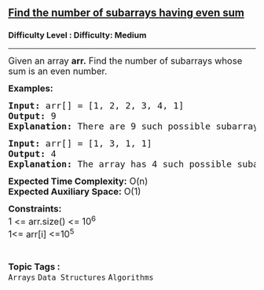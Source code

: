 <h2><a href="https://www.geeksforgeeks.org/problems/find-the-number-of-sub-arrays-having-even-sum1533/1?page=1&difficulty=Medium&status=unsolved,attempted&sortBy=accuracy">Find the number of subarrays having even sum</a></h2><h3>Difficulty Level : Difficulty: Medium</h3><hr><div class="problems_problem_content__Xm_eO"><p><span style="font-size: 18px;">Given an array <strong>a</strong><strong>rr</strong><strong>.</strong>&nbsp;Find the number of subarrays whose sum is an even number.</span></p>
<p><span style="font-size: 18px;"><strong>Examples:</strong></span></p>
<pre><span style="font-size: 18px;"><strong>Input: </strong>arr[] = [1, 2, 2, 3, 4, 1]
<strong>Output:</strong> 9
<strong>Explanation:</strong> There are 9 such possible subarrays. These are [1, 2, 2, 3] Sum = 8, [1, 2, 2, 3, 4] Sum = 12, [2] Sum = 2, [2, 2] Sum = 4, [2, 2, 3, 4, 1] Sum = 12, [2] Sum = 2, [2, 3, 4, 1] Sum = 10, [3, 4, 1] Sum = 8 and [4] Sum = 4</span></pre>
<pre><span style="font-size: 18px;"><strong>Input: </strong>arr[] = [1, 3, 1, 1]
<strong>Output:</strong> 4
<strong>Explanation:</strong> The array has 4 such possible subarrays. [1, 3] Sum = 4, [1, 3, 1, 1] Sum = 6, [3, 1] Sum = 4 and [1, 1] Sum = 2
</span></pre>
<p><span style="font-size: 18px;"><strong>Expected Time Complexity:</strong> O(n)<br><strong>Expected Auxiliary Space:</strong>&nbsp;O(1)</span></p>
<p><span style="font-size: 18px;"><strong>Constraints:</strong><br>1 &lt;= arr.size() &lt;= 10<sup>6</sup><br>1&lt;= arr[i] &lt;=10<sup>5</sup></span></p></div><br><p><span style=font-size:18px><strong>Topic Tags : </strong><br><code>Arrays</code>&nbsp;<code>Data Structures</code>&nbsp;<code>Algorithms</code>&nbsp;